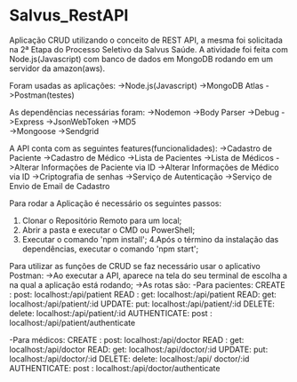 # Salvus_RestAPI
Aplicação CRUD utilizando o conceito de REST API, a mesma foi solicitada na 2ª Etapa do Processo Seletivo da Salvus Saúde. A atividade foi feita com Node.js(Javascript) com banco de dados em MongoDB rodando em um servidor da amazon(aws).

Foram usadas as aplicações:
->Node.js(Javascript)
->MongoDB Atlas
->Postman(testes)

As dependências necessárias foram:
->Nodemon
->Body Parser
->Debug
->Express
->JsonWebToken
->MD5    
->Mongoose
->Sendgrid

A API conta com as seguintes features(funcionalidades):
->Cadastro de Paciente 
->Cadastro de Médico
->Lista de Pacientes
->Lista de Médicos
->Alterar Informações de Paciente via ID
->Alterar Informações de Médico via ID
->Criptografia de senhas
->Serviço de Autenticação
->Serviço de Envio de Email de Cadastro

Para rodar a Aplicação é necessário os seguintes passos:

1. Clonar o Repositório Remoto para um local;
2. Abrir a pasta e executar o CMD ou PowerShell;
3. Executar o comando 'npm install';
4.Após o término da instalação das dependências, executar o comando 'npm start';

Para utilizar as funções de CRUD se faz necessário usar o aplicativo Postman:
->Ao executar a API, aparece na tela do seu terminal de escolha a <porta> na qual a aplicação está rodando;
->As rotas são:
   -Para pacientes:
    CREATE : post: localhost:<porta>/api/patient
    READ : get: localhost:<porta>/api/patient
    READ:  get: localhost:<porta>/api/patient/:id
    UPDATE: put: localhost:<porta>/api/patient/:id
    DELETE: delete: localhost:<porta>/api/patient/:id
    AUTHENTICATE: post : localhost:<porta>/api/patient/authenticate

   -Para médicos:
    CREATE : post: localhost:<porta>/api/doctor
    READ : get: localhost:<porta>/api/doctor
    READ:  get: localhost:<porta>/api/doctor/:id
    UPDATE: put: localhost:<porta>/api/doctor/:id
    DELETE: delete: localhost:<porta>/api/ doctor/:id
    AUTHENTICATE: post : localhost:<porta>/api/doctor/authenticate
